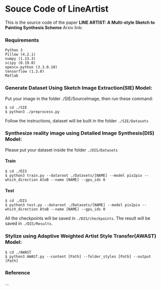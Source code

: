 # Souce Code of LineArtist
This is the source code of the paper
**LINE ARTIST: A Multi-style Sketch to Painting Synthesis Scheme**
Arxiv link:
### Requirements
```
Python 3
Pillow (4.2.1)
numpy (1.13.3)
scipy (0.19.0)
opencv-python (3.3.0.10)
tensorflow (1.3.0)
Matlab
```

### Generate Dataset Using Sketch Image Extraction(SIE) Model:
Put your image in the folder ./SIE/SourceImage, then run these command:
```
$ cd ./SIE
$ python3 ./preprocess.py
```
Follow the instructions, dataset will be built in the folder ```./SIE/Datasets```

### Synthesize reality image using Detailed Image Synthesis(DIS) Model:
Please put your dataset inside the folder ```./DIS/Datasets```
#### Train
```
$ cd ./DIS
$ python3 train.py --dataroot ./Datasets/[NAME] --model pix2pix --which_direction AtoB --name [NAME] --gpu_ids 0
```
#### Test
```
$ cd ./DIS
$ python3 test.py --dataroot ./Datasets/[NAME] --model pix2pix --which_direction AtoB --name [NAME] --gpu_ids 0
```
All the checkpoints will be saved in ```./DIS/checkpoints```. The result will be saved in ```./DIS/Results```.

### Stylize using Adaptive Weighted Artist Style Transfer(AWAST) Model:
```
$ cd ./AWAST
$ python3 AWAST.py --content [Path] --folder_styles [Path] --output [Path]
```
### Reference
...
